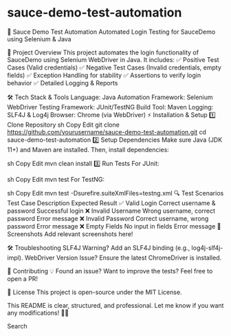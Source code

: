 # sauce-demo-test-automation
🚀 Sauce Demo Test Automation
Automated Login Testing for SauceDemo using Selenium & Java

📌 Project Overview
This project automates the login functionality of SauceDemo using Selenium WebDriver in Java. It includes:
✅ Positive Test Cases (Valid credentials)
✅ Negative Test Cases (Invalid credentials, empty fields)
✅ Exception Handling for stability
✅ Assertions to verify login behavior
✅ Detailed Logging & Reports

🛠 Tech Stack & Tools
Language: Java
Automation Framework: Selenium WebDriver
Testing Framework: JUnit/TestNG
Build Tool: Maven
Logging: SLF4J & Log4j
Browser: Chrome (via WebDriver)
⚡ Installation & Setup
1️⃣ Clone Repository
sh
Copy
Edit
git clone https://github.com/yourusername/sauce-demo-test-automation.git
cd sauce-demo-test-automation
2️⃣ Setup Dependencies
Make sure Java (JDK 11+) and Maven are installed. Then, install dependencies:

sh
Copy
Edit
mvn clean install
3️⃣ Run Tests
For JUnit:

sh
Copy
Edit
mvn test
For TestNG:

sh
Copy
Edit
mvn test -Dsurefire.suiteXmlFiles=testng.xml
🔍 Test Scenarios
Test Case	Description	Expected Result
✅ Valid Login	Correct username & password	Successful login
❌ Invalid Username	Wrong username, correct password	Error message
❌ Invalid Password	Correct username, wrong password	Error message
❌ Empty Fields	No input in fields	Error message
📸 Screenshots
Add relevant screenshots here!

🛠 Troubleshooting
SLF4J Warning? Add an SLF4J binding (e.g., log4j-slf4j-impl).
WebDriver Version Issue? Ensure the latest ChromeDriver is installed.

📌 Contributing
💡 Found an issue? Want to improve the tests? Feel free to open a PR!

📜 License
This project is open-source under the MIT License.

This README is clear, structured, and professional. Let me know if you want any modifications! 🚀🔥












Search
